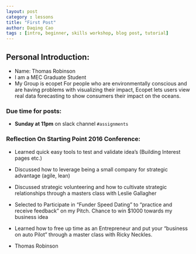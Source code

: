 ```yaml
---
layout: post
category : lessons
title: "First Post"
author: Daqing Cao
tags : [intro, beginner, skills workshop, blog post, tutorial]
---
```


## Personal Introduction:
- Name: Thomas Robinson
- I am a MEC Graduate Student
- My Group is ecopet
For people who are environmentally conscious and are having problems with visualizing their impact, Ecopet lets users view real data forecasting to show consumers their impact on the oceans.


### Due time for posts:
- __Sunday at 11pm__ on slack channel `#assignments`


### Reflection On Starting Point 2016 Conference:

- Learned quick easy tools to test and validate idea’s (Building Interest pages etc.)
- Discussed how to leverage being a small company for strategic advantage (agile, lean)
- Discussed strategic volunteering and how to cultivate strategic relationships through a masters class with Leslie Gallagher
- Selected to Participate in “Funder Speed Dating” to “practice and receive feedback” on my Pitch. Chance to win $1000 towards my business idea
- Learned how to free up time as an Entrepreneur and put your “business on auto Pilot” through a master class with Ricky Neckles.

- Thomas Robinson